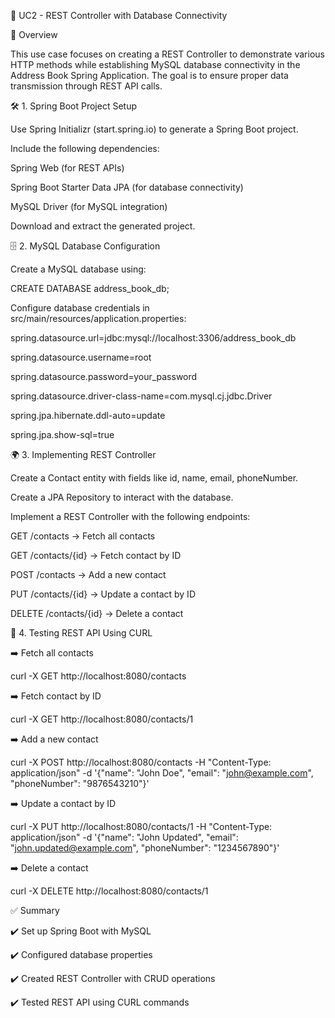 📖 UC2 - REST Controller with Database Connectivity

📌 Overview

This use case focuses on creating a REST Controller to demonstrate various HTTP methods while establishing MySQL database connectivity in the Address Book Spring Application. The goal is to ensure proper data transmission through REST API calls.

🛠️ 1. Spring Boot Project Setup

Use Spring Initializr (start.spring.io) to generate a Spring Boot project.

Include the following dependencies:

Spring Web (for REST APIs)

Spring Boot Starter Data JPA (for database connectivity)

MySQL Driver (for MySQL integration)

Download and extract the generated project.

🗄️ 2. MySQL Database Configuration

Create a MySQL database using:

CREATE DATABASE address_book_db;

Configure database credentials in src/main/resources/application.properties:

spring.datasource.url=jdbc:mysql://localhost:3306/address_book_db

spring.datasource.username=root

spring.datasource.password=your_password

spring.datasource.driver-class-name=com.mysql.cj.jdbc.Driver

spring.jpa.hibernate.ddl-auto=update

spring.jpa.show-sql=true

🌍 3. Implementing REST Controller

Create a Contact entity with fields like id, name, email, phoneNumber.

Create a JPA Repository to interact with the database.

Implement a REST Controller with the following endpoints:

GET /contacts → Fetch all contacts

GET /contacts/{id} → Fetch contact by ID

POST /contacts → Add a new contact

PUT /contacts/{id} → Update a contact by ID

DELETE /contacts/{id} → Delete a contact

🧪 4. Testing REST API Using CURL

➡️ Fetch all contacts

curl -X GET http://localhost:8080/contacts

➡️ Fetch contact by ID

curl -X GET http://localhost:8080/contacts/1

➡️ Add a new contact

curl -X POST http://localhost:8080/contacts -H "Content-Type: application/json" -d '{"name": "John Doe", "email": "john@example.com", "phoneNumber": "9876543210"}'

➡️ Update a contact by ID

curl -X PUT http://localhost:8080/contacts/1 -H "Content-Type: application/json" -d '{"name": "John Updated", "email": "john.updated@example.com", "phoneNumber": "1234567890"}'

➡️ Delete a contact

curl -X DELETE http://localhost:8080/contacts/1

✅ Summary

✔️ Set up Spring Boot with MySQL

✔️ Configured database properties

✔️ Created REST Controller with CRUD operations

✔️ Tested REST API using CURL commands